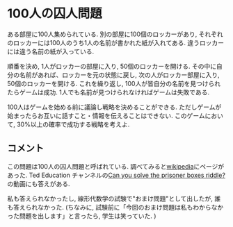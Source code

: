 # 100人の囚人問題

 ある部屋に100人集められている. 別の部屋に100個のロッカーがあり, それぞれのロッカーには100人のうち1人の名前が書かれた紙が入れてある. 違うロッカーには違う名前の紙が入っている.

順番を決め, 1人がロッカーの部屋に入り, 50個のロッカーを開ける.
その中に自分の名前があれば、ロッカーを元の状態に戻し, 次の人がロッカー部屋に入り, 50個のロッカーを開ける.
これを繰り返し, 100人が皆自分の名前を見つけられたらゲームは成功. 1人でも名前が見つけられなければゲームは失敗である.

100人はゲームを始める前に議論し戦略を決めることができる. ただしゲームが始まったらお互いに話すこと・情報を伝えることはできない.  このゲームにおいて, 30\%以上の確率で成功する戦略を考えよ.

## コメント
この問題は100人の囚人問題と呼ばれている. 調べてみると[wikipedia](https://en.wikipedia.org/wiki/100_prisoners_problem)にページがあった.
Ted Education チャンネルの[Can you solve the prisoner boxes riddle?](https://www.youtube.com/watch?v=vIdStMTgNl0)の動画にも答えがある. 

私も答えられなかったし, 線形代数学の試験で"おまけ問題"として出したが, 誰も答えられなかった. 
(ちなみに, 試験前に「今回のおまけ問題は私もわからなかった問題を出します」と言ったら, 学生は笑っていた. )